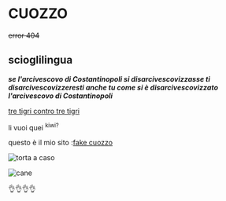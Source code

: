 # CUOZZO
~~error 404~~
## scioglilingua
***se l'arcivescovo di Costantinopoli si disarcivescovizzasse ti disarcivescovizzeresti anche tu come si è disarcivescovizzato l'arcivescovo di Costantinopoli***

<ins>tre tigri contro tre tigri</ins>

  li vuoi quei <sup>kiwi?</sup> 

  questo è il mio sito :[fake cuozzo](http://www.cuozzo.it)

![torta a caso](https://negrisolimirko.com/wp-content/uploads/2017/03/Senza-titolo-17.png)

![cane](https://img.freepik.com/foto-premium/cane-vestito-di-mantello-nero-con-cappuccio-e-falce_12395-1759.jpg)
  
 👌👌👌👌

